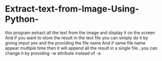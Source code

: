# Extract-text-from-Image-Using-Python-
this program extract all the text from the image and display it on the screen 
And if you want to store the result in the text file you can simply do it by giving imput yes and the providing the file name
And if same file name appear multiple time then it will append all the result in a single file...you can change it by providing -w attribute instead of -a
